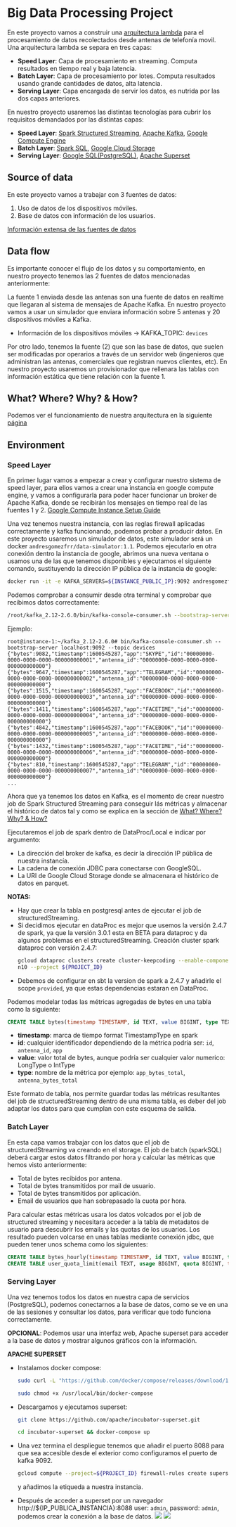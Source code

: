 # Big Data Processing Project

En este proyecto vamos a construir una [arquitectura lambda](https://en.wikipedia.org/wiki/Lambda_architecture) para el procesamiento de datos recolectados desde antenas de telefonía movil. Una arquitectura lambda se separa en tres capas:

* **Speed Layer**: Capa de procesamiento en streaming. Computa resultados en tiempo real y baja latencia.
* **Batch Layer**: Capa de procesamiento por lotes. Computa resultados usando grande cantidades de datos, alta latencia.
* **Serving Layer**: Capa encargada de servir los datos, es nutrida por las dos capas anteriores.

En nuestro proyecto usaremos las distintas tecnologías para cubrir los requisitos demandados por las distintas capas:

* **Speed Layer**: [Spark Structured Streaming](https://spark.apache.org/docs/latest/structured-streaming-programming-guide.html), [Apache Kafka](https://kafka.apache.org/), [Google Compute Engine](https://cloud.google.com/compute)
* **Batch Layer**: [Spark SQL](https://spark.apache.org/docs/latest/sql-programming-guide.html), [Google Cloud Storage](https://cloud.google.com/storage)
* **Serving Layer**: [Google SQL(PostgreSQL)](https://cloud.google.com/sql/docs/postgres), [Apache Superset](https://superset.incubator.apache.org/)

## Source of data

En este proyecto vamos a trabajar con 3 fuentes de datos:

1. Uso de datos de los dispositivos móviles.
2. Base de datos con información de los usuarios.

[Información extensa de las fuentes de datos](./datasources.md)

## Data flow

Es importante conocer el flujo de los datos y su comportamiento, en nuestro proyecto tenemos las 2 fuentes de datos mencionadas anteriormente:

La fuente 1 enviada desde las antenas son una fuente de datos en realtime que llegaran al sistema de mensajes de Apache Kafka. En nuestro proyecto vamos a usar un simulador que enviara información sobre 5 antenas y 20 dispositivos móviles a Kafka.

* Información de los dispositivos móviles -> KAFKA_TOPIC: `devices`

Por otro lado, tenemos la fuente (2) que son las base de datos, que suelen ser modificadas por operarios a través de un servidor web (ingenieros que administran las antenas, comerciales que registran nuevos clientes, etc). En nuestro proyecto usaremos un provisionador que rellenara las tablas con información estática que tiene relación con la fuente 1.

## What? Where? Why? & How? 

Podemos ver el funcionamiento de nuestra arquitectura en la siguiente [página](./wwwh.md)

## Environment

### Speed Layer

En primer lugar vamos a empezar a crear y configurar nuestro sistema de speed layer, para ellos vamos a crear una instancia en google compute engine, y vamos a configurarla para poder hacer funcionar un broker de Apache Kafka, donde se recibirán los mensajes en tiempo real de las fuentes 1 y 2. [Google Compute Instance Setup Guide](./vm_setup.md)

Una vez tenemos nuestra instancia, con las reglas firewall aplicadas correctamente y kafka funcionando, podemos probar a producir datos. En este proyecto usaremos un simulador de datos, este simulador será un docker `andresgomezfrr/data-simulator:1.1`. Podemos ejecutarlo en otra conexión dentro la instancia de google, abrimos una nueva ventana o usamos una de las que tenemos disponibles y ejecutamos el siguiente comando, sustituyendo la dirección IP pública de la instancia de google:
```bash
docker run -it -e KAFKA_SERVERS=${INSTANCE_PUBLIC_IP}:9092 andresgomezfrr/data-simulator:1.0
```

Podemos comprobar a consumir desde otra terminal y comprobar que recibimos datos correctamente:
```bash
/root/kafka_2.12-2.6.0/bin/kafka-console-consumer.sh --bootstrap-server localhost:9092 --topic devices
```
Ejemplo:

```shell
root@instance-1:~/kafka_2.12-2.6.0# bin/kafka-console-consumer.sh --bootstrap-server localhost:9092 --topic devices
{"bytes":9082,"timestamp":1600545287,"app":"SKYPE","id":"00000000-0000-0000-0000-000000000001","antenna_id":"00000000-0000-0000-0000-000000000000"}
{"bytes":9647,"timestamp":1600545287,"app":"TELEGRAM","id":"00000000-0000-0000-0000-000000000002","antenna_id":"00000000-0000-0000-0000-000000000000"}
{"bytes":1515,"timestamp":1600545287,"app":"FACEBOOK","id":"00000000-0000-0000-0000-000000000003","antenna_id":"00000000-0000-0000-0000-000000000000"}
{"bytes":1411,"timestamp":1600545287,"app":"FACETIME","id":"00000000-0000-0000-0000-000000000004","antenna_id":"00000000-0000-0000-0000-000000000000"}
{"bytes":4842,"timestamp":1600545287,"app":"FACEBOOK","id":"00000000-0000-0000-0000-000000000005","antenna_id":"00000000-0000-0000-0000-000000000000"}
{"bytes":1432,"timestamp":1600545287,"app":"FACETIME","id":"00000000-0000-0000-0000-000000000006","antenna_id":"00000000-0000-0000-0000-000000000000"}
{"bytes":810,"timestamp":1600545287,"app":"TELEGRAM","id":"00000000-0000-0000-0000-000000000007","antenna_id":"00000000-0000-0000-0000-000000000000"}
...
```

Ahora que ya tenemos los datos en Kafka, es el momento de crear nuestro job de Spark Structured Streaming para conseguir lás métricas y almacenar el histórico de datos tal y como se explica en la sección de [What? Where? Why? & How?](./wwwh.md)

Ejecutaremos el job de spark dentro de DataProc/Local e indicar por argumento:
* La dirección del broker de kafka, es decir la dirección IP pública de nuestra instancía.
* La cadena de conexión JDBC para conectarse con GoogleSQL.
* La URI de Google Cloud Storage donde se almacenara el histórico de datos en parquet.

**NOTAS:** 
* Hay que crear la tabla en postgresql antes de ejecutar el job de structuredStreaming.
* Si decidimos ejecutar en dataProc es mejor que usemos la versión 2.4.7 de spark, ya que la versión 3.0.1 esta en BETA para dataproc y da algunos problemas en el structuredStreaming. Creación cluster spark dataproc con versión 2.4.7:
    ```bash
    gcloud dataproc clusters create cluster-keepcoding --enable-component-gateway --region us-central1 --subnet default --zone us-central1-a --master-machine-type n1-standard-2 --master-boot-disk-size 500 --num-workers 2 --worker-machine-type n1-standard-2 --worker-boot-disk-size 500 --image-version 1.5.11-debia
    n10 --project ${PROJECT_ID}
    ```
* Debemos de configurar en sbt la version de spark a 2.4.7 y añadirle el scope `provided`, ya que estas dependencias estaran en DataProc.

Podemos modelar todas las métricas agregadas de bytes en una tabla como la siguiente:
```sql
CREATE TABLE bytes(timestamp TIMESTAMP, id TEXT, value BIGINT, type TEXT);
```

* **timestamp**: marca de tiempo format TimestampType en spark
* **id**: cualquier identificador dependiendo de la métrica podría ser: `id`, `antenna_id`, `app`
* **value**: valor total de bytes, aunque podría ser cualquier valor numerico: LongType o IntType
* **type**: nombre de la métrica por ejemplo: `app_bytes_total`, `antenna_bytes_total`

Este formato de tabla, nos permite guardar todas las métricas resultantes del job de structuredStreaming dentro de una misma tabla, es deber del job adaptar los datos para que cumplan con este esquema de salida.

### Batch Layer

En esta capa vamos trabajar con los datos que el job de structuredStreaming va creando en el storage. El job de batch (sparkSQL) deberá cargar estos datos filtrando por hora y calcular las métricas que hemos visto anteriormente:
* Total de bytes recibidos por antena.
* Total de bytes transmitidos por mail de usuario.
* Total de bytes transmitidos por aplicación.
* Email de usuarios que han sobrepasado la cuota por hora.

Para calcular estas métricas usara los datos volcados por el job de structured streaming y necesitara acceder a la tabla de metadatos de usuario para descubrir los emails y las quotas de los usuarios. Los resultado pueden volcarse en unas tablas mediante conexión jdbc, que pueden tener unos schema como los siguientes:

```sql
CREATE TABLE bytes_hourly(timestamp TIMESTAMP, id TEXT, value BIGINT, type TEXT);
CREATE TABLE user_quota_limit(email TEXT, usage BIGINT, quota BIGINT, timestamp TIMESTAMP);
```

### Serving Layer

Una vez tenemos todos los datos en nuestra capa de servicios (PostgreSQL), podemos conectarnos a la base de datos, como se ve en una de las sesiones y consultar los datos, para verificar que todo funciona correctamente.

**OPCIONAL**: Podemos usar una interfaz web, Apache superset para acceder a la base de datos y mostrar algunos gráficos con la información.

**APACHE SUPERSET**

* Instalamos docker compose:
    ```bash
    sudo curl -L "https://github.com/docker/compose/releases/download/1.27.3/docker-compose-$(uname -s)-$(uname -m)" -o /usr/local/bin/docker-compose
    ```
    ```bash
    sudo chmod +x /usr/local/bin/docker-compose
    ```

* Descargamos y ejecutamos superset:
    ```bash
    git clone https://github.com/apache/incubator-superset.git
    ```
    ```bash
    cd incubator-superset && docker-compose up
    ```
* Una vez termina el despliegue tenemos que añadir el puerto 8088 para que sea accesible desde el exterior como configuramos el puerto de kafka 9092.
    ```bash
    gcloud compute --project=${PROJECT_ID} firewall-rules create superset --direction=INGRESS --priority=1000 --network=default --action=ALLOW --rules=tcp:8088 --source-ranges=0.0.0.0/0 --target-tags=superset
    ```
    y añadimos la etiqueda a nuestra instancia.
* Después de acceder a superset por un navegador http://${IP_PUBLICA_INSTANCIA}:8088 user: `admin`, password: `admin`, podemos crear la conexión a la base de datos.
![](../images/superset_create.png)
![](../images/superset_graph.png)
